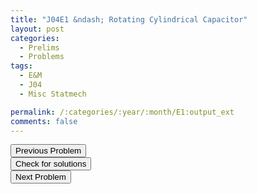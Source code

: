 ```yaml
---
title: "J04E1 &ndash; Rotating Cylindrical Capacitor"
layout: post
categories:
  - Prelims
  - Problems
tags:
  - E&M
  - J04
  - Misc Statmech

permalink: /:categories/:year/:month/E1:output_ext
comments: false
---
```

<object data="2004J1E.pdf" type="application/pdf" width="100%" height="500"></object>

<div class='navbar'>
	<div float='left'><button onclick="window.location='M3.html'" >Previous Problem</button></div>
	<div float='center'><button onclick="window.location='https://princetonprelim.com/prelim/12/'">Check for solutions</button></div>
	<div float='right'><button onclick="window.location='E2.html'" > Next Problem</button></div>
</div>
